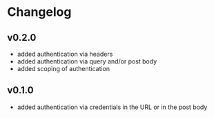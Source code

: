 # Changelog

## v0.2.0
- added authentication via headers
- added authentication via query and/or post body
- added scoping of authentication

## v0.1.0

- added authentication via credentials in the URL or in the post body